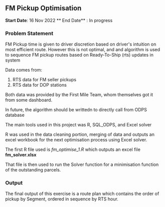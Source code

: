 ## FM Pickup Optimisation

**Start Date**: 16 Nov 2022
** End Date** : In progress

### Problem Statement

FM Pickup time is given to driver discretion based on driver's intuition on most efficient route. However this is not optimal, and and algorithm is used to sequence FM pickup routes based on Ready-To-Ship (rts) updates in system


Data comes from:

1. RTS data for FM seller pickups
2. RTS data for DOP stations

Both data was provided by the First Mile Team, whom themselves got it from some dashboard.

In future, the algorithm should be writtedn to directly call from ODPS database

The main tools used in this project was R, SQL_ODPS, and Excel solver

R was used in the data cleaning portion, merging of data and outputs an excel workbook for the next optimisation process using Excel solver.

The first R file used is *fm_optimise_1.R* which outputs an excel file **fm_solver.xlsx**

That file is then used to run the  Solver function for a minimisation function of the outstanding parcels. 


### Output

The final output of this exercise is a route plan which contains the order of pickup by Segment, ordered in sequence by RTS hour.




